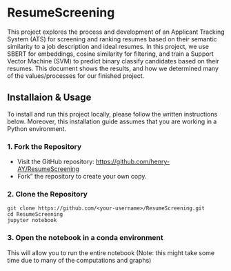 # ResumeScreening
This project explores the process and development of an Applicant Tracking
System (ATS) for screening and ranking resumes based on their semantic similarity to a job
description and ideal resumes. In this project, we use SBERT for embeddings, cosine similarity
for filtering, and train a Support Vector Machine (SVM) to predict binary classify candidates
based on their resumes. This document shows the results, and how we determined many of
the values/processes for our finished project.

## Installaion & Usage

To install and run this project locally, please follow the written instructions below. Moreover,
this installation guide assumes that you are working in a Python environment.

### 1. Fork the Repository
* Visit the GitHub repository: https://github.com/henry-AY/ResumeScreening
* Fork” the repository to create your own copy.

### 2. Clone the Repository
```
git clone https://github.com/<your-username>/ResumeScreening.git
cd ResumeScreening
jupyter notebook
```

### 3. Open the notebook in a conda environment

This will allow you to run the entire notebook (Note: this might take some time due to many
of the computations and graphs)

